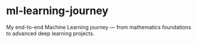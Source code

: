 # ml-learning-journey
My end-to-end Machine Learning journey — from mathematics foundations to advanced deep learning projects.
